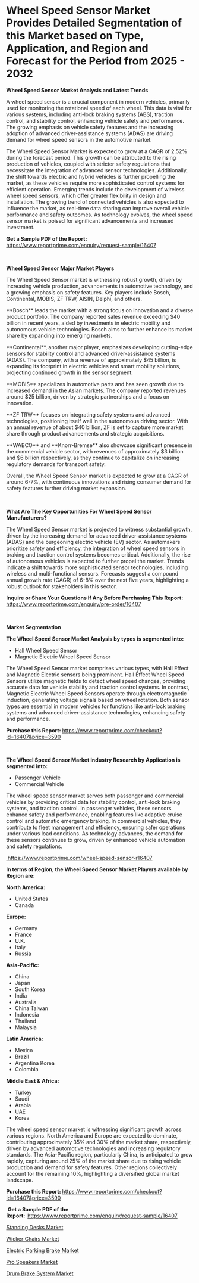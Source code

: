 <p><h1>Wheel Speed Sensor Market Provides Detailed Segmentation of this Market based on Type, Application, and Region and Forecast for the Period from 2025 - 2032</h1></p><p><strong>Wheel Speed Sensor Market Analysis and Latest Trends</strong></p>
<p><p>A wheel speed sensor is a crucial component in modern vehicles, primarily used for monitoring the rotational speed of each wheel. This data is vital for various systems, including anti-lock braking systems (ABS), traction control, and stability control, enhancing vehicle safety and performance. The growing emphasis on vehicle safety features and the increasing adoption of advanced driver-assistance systems (ADAS) are driving demand for wheel speed sensors in the automotive market.</p><p>The Wheel Speed Sensor Market is expected to grow at a CAGR of 2.52% during the forecast period. This growth can be attributed to the rising production of vehicles, coupled with stricter safety regulations that necessitate the integration of advanced sensor technologies. Additionally, the shift towards electric and hybrid vehicles is further propelling the market, as these vehicles require more sophisticated control systems for efficient operation. Emerging trends include the development of wireless wheel speed sensors, which offer greater flexibility in design and installation. The growing trend of connected vehicles is also expected to influence the market, as real-time data sharing can improve overall vehicle performance and safety outcomes. As technology evolves, the wheel speed sensor market is poised for significant advancements and increased investment.</p></p>
<p><strong>Get a Sample PDF of the Report:&nbsp;</strong> <a href="https://www.reportprime.com/enquiry/request-sample/16407?utm_campaign=2748&utm_medium=2&utm_source=Github&utm_content=ia&utm_term=17032025&utm_id=wheel-speed-sensor">https://www.reportprime.com/enquiry/request-sample/16407</a></p>
<p>&nbsp;</p>
<p><strong>Wheel Speed Sensor Major Market Players</strong></p>
<p><p>The Wheel Speed Sensor market is witnessing robust growth, driven by increasing vehicle production, advancements in automotive technology, and a growing emphasis on safety features. Key players include Bosch, Continental, MOBIS, ZF TRW, AISIN, Delphi, and others.</p><p>**Bosch** leads the market with a strong focus on innovation and a diverse product portfolio. The company reported sales revenue exceeding $40 billion in recent years, aided by investments in electric mobility and autonomous vehicle technologies. Bosch aims to further enhance its market share by expanding into emerging markets.</p><p>**Continental**, another major player, emphasizes developing cutting-edge sensors for stability control and advanced driver-assistance systems (ADAS). The company, with a revenue of approximately $45 billion, is expanding its footprint in electric vehicles and smart mobility solutions, projecting continued growth in the sensor segment.</p><p>**MOBIS** specializes in automotive parts and has seen growth due to increased demand in the Asian markets. The company reported revenues around $25 billion, driven by strategic partnerships and a focus on innovation.</p><p>**ZF TRW** focuses on integrating safety systems and advanced technologies, positioning itself well in the autonomous driving sector. With an annual revenue of about $40 billion, ZF is set to capture more market share through product advancements and strategic acquisitions.</p><p>**WABCO** and **Knorr-Bremse** also showcase significant presence in the commercial vehicle sector, with revenues of approximately $3 billion and $6 billion respectively, as they continue to capitalize on increasing regulatory demands for transport safety.</p><p>Overall, the Wheel Speed Sensor market is expected to grow at a CAGR of around 6-7%, with continuous innovations and rising consumer demand for safety features further driving market expansion.</p></p>
<p>&nbsp;</p>
<p><strong>What Are The Key Opportunities For Wheel Speed Sensor Manufacturers?</strong></p>
<p><p>The Wheel Speed Sensor market is projected to witness substantial growth, driven by the increasing demand for advanced driver-assistance systems (ADAS) and the burgeoning electric vehicle (EV) sector. As automakers prioritize safety and efficiency, the integration of wheel speed sensors in braking and traction control systems becomes critical. Additionally, the rise of autonomous vehicles is expected to further propel the market. Trends indicate a shift towards more sophisticated sensor technologies, including wireless and multi-functional sensors. Forecasts suggest a compound annual growth rate (CAGR) of 6-8% over the next five years, highlighting a robust outlook for stakeholders in this sector.</p></p>
<p><strong>Inquire or Share Your Questions If Any Before Purchasing This Report:</strong> <a href="https://www.reportprime.com/enquiry/pre-order/16407?utm_campaign=2748&utm_medium=2&utm_source=Github&utm_content=ia&utm_term=17032025&utm_id=wheel-speed-sensor">https://www.reportprime.com/enquiry/pre-order/16407</a></p>
<p>&nbsp;</p>
<p><strong>Market Segmentation</strong></p>
<p><strong>The Wheel Speed Sensor Market Analysis by types is segmented into:</strong></p>
<p><ul><li>Hall Wheel Speed Sensor</li><li>Magnetic Electric Wheel Speed Sensor</li></ul></p>
<p><p>The Wheel Speed Sensor market comprises various types, with Hall Effect and Magnetic Electric sensors being prominent. Hall Effect Wheel Speed Sensors utilize magnetic fields to detect wheel speed changes, providing accurate data for vehicle stability and traction control systems. In contrast, Magnetic Electric Wheel Speed Sensors operate through electromagnetic induction, generating voltage signals based on wheel rotation. Both sensor types are essential in modern vehicles for functions like anti-lock braking systems and advanced driver-assistance technologies, enhancing safety and performance.</p></p>
<p><strong>Purchase this Report:&nbsp;</strong><a href="https://www.reportprime.com/checkout?id=16407&price=3590&utm_campaign=2748&utm_medium=2&utm_source=Github&utm_content=ia&utm_term=17032025&utm_id=wheel-speed-sensor">https://www.reportprime.com/checkout?id=16407&price=3590</a></p>
<p>&nbsp;</p>
<p><strong>The Wheel Speed Sensor Market Industry Research by Application is segmented into:</strong></p>
<p><ul><li>Passenger Vehicle</li><li>Commercial Vehicle</li></ul></p>
<p><p>The wheel speed sensor market serves both passenger and commercial vehicles by providing critical data for stability control, anti-lock braking systems, and traction control. In passenger vehicles, these sensors enhance safety and performance, enabling features like adaptive cruise control and automatic emergency braking. In commercial vehicles, they contribute to fleet management and efficiency, ensuring safer operations under various load conditions. As technology advances, the demand for these sensors continues to grow, driven by enhanced vehicle automation and safety regulations.</p></p>
<p><a href="https://www.reportprime.com/wheel-speed-sensor-r16407?utm_campaign=2748&utm_medium=2&utm_source=Github&utm_content=ia&utm_term=17032025&utm_id=wheel-speed-sensor">&nbsp;https://www.reportprime.com/wheel-speed-sensor-r16407</a></p>
<p><strong>In terms of Region, the Wheel Speed Sensor Market Players available by Region are:</strong></p>
<p>
    <p> <strong> North America: </strong>
        <ul>
            <li>United States</li>
            <li>Canada</li>
        </ul>
        </p> 
    <p> <strong> Europe: </strong>
        <ul>
            <li>Germany</li>
            <li>France</li>
            <li>U.K.</li>
            <li>Italy</li>
            <li>Russia</li>
        </ul>
        </p> 
    <p> <strong> Asia-Pacific: </strong>
        <ul>
            <li>China</li>
            <li>Japan</li>
            <li>South Korea</li>
            <li>India</li>
            <li>Australia</li>
            <li>China Taiwan</li>
            <li>Indonesia</li>
            <li>Thailand</li>
            <li>Malaysia</li>
        </ul>
        </p> 
    <p> <strong> Latin America: </strong>
        <ul>
            <li>Mexico</li>
            <li>Brazil</li>
            <li>Argentina Korea</li>
            <li>Colombia</li>
        </ul>
        </p> 
    <p> <strong> Middle East & Africa: </strong>
        <ul>
            <li>Turkey</li>
            <li>Saudi</li>
            <li>Arabia</li>
            <li>UAE</li>
            <li>Korea</li>
        </ul>
    </p>
    </p>
<p><p>The wheel speed sensor market is witnessing significant growth across various regions. North America and Europe are expected to dominate, contributing approximately 35% and 30% of the market share, respectively, driven by advanced automotive technologies and increasing regulatory standards. The Asia-Pacific region, particularly China, is anticipated to grow rapidly, capturing around 25% of the market share due to rising vehicle production and demand for safety features. Other regions collectively account for the remaining 10%, highlighting a diversified global market landscape.</p></p>
<p><strong>Purchase this Report: </strong><a href="https://www.reportprime.com/checkout?id=16407&price=3590&utm_campaign=2748&utm_medium=2&utm_source=Github&utm_content=ia&utm_term=17032025&utm_id=wheel-speed-sensor">https://www.reportprime.com/checkout?id=16407&price=3590</a></p>
<p>&nbsp;<strong>Get a Sample PDF of the Report:&nbsp;&nbsp;</strong><a href="https://www.reportprime.com/enquiry/request-sample/16407?utm_campaign=2748&utm_medium=2&utm_source=Github&utm_content=ia&utm_term=17032025&utm_id=wheel-speed-sensor">https://www.reportprime.com/enquiry/request-sample/16407</a></p>
<p><strong></strong></p>
<p><p><a href="https://www.linkedin.com/pulse/standing-desks-market-insights-include-historical-trends-qvdqe?utm_campaign=2748&utm_medium=2&utm_source=Github&utm_content=ia&utm_term=17032025&utm_id=wheel-speed-sensor">Standing Desks Market</a></p><p><a href="https://www.linkedin.com/pulse/wicker-chairs-industry-overview-2025-2032-market-trends-slgye?utm_campaign=2748&utm_medium=2&utm_source=Github&utm_content=ia&utm_term=17032025&utm_id=wheel-speed-sensor">Wicker Chairs Market</a></p><p><a href="https://github.com/abuugjetaj/Market-Research-Report-List-1/blob/main/electric-parking-brake-market.md?utm_campaign=2748&utm_medium=2&utm_source=Github&utm_content=ia&utm_term=17032025&utm_id=wheel-speed-sensor">Electric Parking Brake Market</a></p><p><a href="https://www.linkedin.com/pulse/pro-speakers-market-research-report-exploring-size-revenue-nrnae?utm_campaign=2748&utm_medium=2&utm_source=Github&utm_content=ia&utm_term=17032025&utm_id=wheel-speed-sensor">Pro Speakers Market</a></p><p><a href="https://github.com/schwminh2001101/Market-Research-Report-List-1/blob/main/drum-brake-system-market.md?utm_campaign=2748&utm_medium=2&utm_source=Github&utm_content=ia&utm_term=17032025&utm_id=wheel-speed-sensor">Drum Brake System Market</a></p></p>
